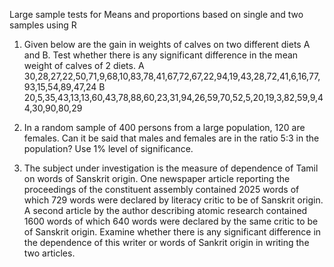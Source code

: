 Large sample tests for Means and proportions based on single and two samples using R

1. Given below are the gain in weights of calves on two different diets A and B. Test whether there is any significant difference in the mean weight of calves of 2 diets.
A 30,28,27,22,50,71,9,68,10,83,78,41,67,72,67,22,94,19,43,28,72,41,6,16,77,93,15,54,89,47,24
B 20,5,35,43,13,13,60,43,78,88,60,23,31,94,26,59,70,52,5,20,19,3,82,59,9,44,30,90,80,29

2. In a random sample of 400 persons from a large population, 120 are females. Can it be said that males and females are in the ratio 5:3 in the population? Use 1% level of significance.

3. The subject under investigation is the measure of dependence of Tamil on words of Sanskrit origin. One newspaper article reporting the proceedings of the constituent assembly contained 2025 words of which 729 words were declared by literacy critic to be of Sanskrit origin. A second article by the author describing atomic research contained 1600 words of which 640 words were declared by the same critic to be of Sanskrit origin. Examine whether there is any significant difference in the dependence of this writer or words of Sankrit origin in writing the two articles.

